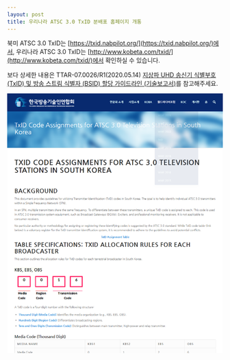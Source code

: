 ```yaml
---
layout: post
title: 우리나라 ATSC 3.0 TxID 분배표 홈페이지 개통
---
```


북미 ATSC 3.0 TxID는 [https://txid.nabpilot.org/](https://txid.nabpilot.org/)에서, 우리나라 ATSC 3.0 TxID는 [http://www.kobeta.com/txid/](http://www.kobeta.com/txid/)에서 확인하실 수 있습니다.

보다 상세한 내용은 TTAR-07.0026/R1(2020.05.14) [지상파 UHD 송신기 식별부호 (TxID) 및 방송 스트림 식별자 (BSID) 할당 가이드라인 (기술보고서)](https://tta.or.kr/tta/ttaSearchView.do?key=77&searchStandardNo=TTAR-07.0026/R1&searchCate=TTAR)를 참고해주세요.

![그림](/images/txid2024.png)
